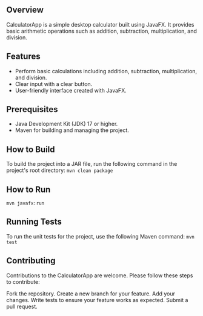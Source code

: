 ## Overview
CalculatorApp is a simple desktop calculator built using JavaFX. It provides basic arithmetic operations such as addition, subtraction, multiplication, and division.

## Features
- Perform basic calculations including addition, subtraction, multiplication, and division.
- Clear input with a clear button.
- User-friendly interface created with JavaFX.

## Prerequisites
- Java Development Kit (JDK) 17 or higher.
- Maven for building and managing the project.

## How to Build
To build the project into a JAR file, run the following command in the project's root directory:
 `mvn clean package`
## How to Run
`mvn javafx:run`

## Running Tests
To run the unit tests for the project, use the following Maven command: `mvn test`

## Contributing
Contributions to the CalculatorApp are welcome. Please follow these steps to contribute:

Fork the repository.
Create a new branch for your feature.
Add your changes.
Write tests to ensure your feature works as expected.
Submit a pull request.
